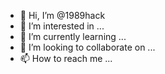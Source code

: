 - 👋 Hi, I’m @1989hack
- 👀 I’m interested in ...
- 🌱 I’m currently learning ...
- 💞️ I’m looking to collaborate on ...
- 📫 How to reach me ...

<!---
1989hack/1989hack is a ✨ special ✨ repository because its `README.md` (this file) appears on your GitHub profile.
You can click the Preview link to take a look at your changes.
--->
